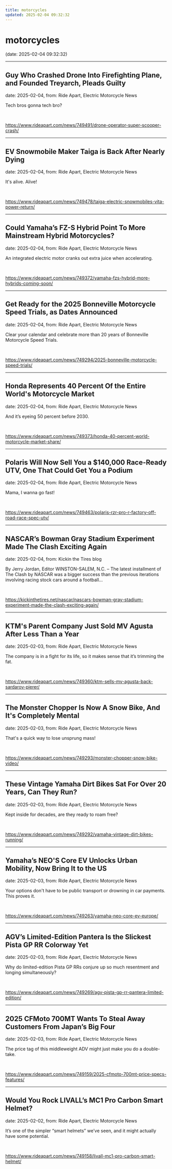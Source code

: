 ```yaml
---
title: motorcycles
updated: 2025-02-04 09:32:32
---
```


# motorcycles

(date: 2025-02-04 09:32:32)

---

## Guy Who Crashed Drone Into Firefighting Plane, and Founded Treyarch, Pleads Guilty

date: 2025-02-04, from: Ride Apart, Electric Motorcycle News

Tech bros gonna tech bro? 

<br> 

<https://www.rideapart.com/news/749491/drone-operator-super-scooper-crash/>

---

## EV Snowmobile Maker Taiga is Back After Nearly Dying

date: 2025-02-04, from: Ride Apart, Electric Motorcycle News

It's alive. Alive! 

<br> 

<https://www.rideapart.com/news/749478/taiga-electric-snowmobiles-vita-power-return/>

---

## Could Yamaha’s FZ-S Hybrid Point To More Mainstream Hybrid Motorcycles?

date: 2025-02-04, from: Ride Apart, Electric Motorcycle News

An integrated electric motor cranks out extra juice when accelerating.
 

<br> 

<https://www.rideapart.com/news/749372/yamaha-fzs-hybrid-more-hybrids-coming-soon/>

---

## Get Ready for the 2025 Bonneville Motorcycle Speed Trials, as Dates Announced

date: 2025-02-04, from: Ride Apart, Electric Motorcycle News

Clear your calendar and celebrate more than 20 years of Bonneville Motorcycle Speed Trials. 

<br> 

<https://www.rideapart.com/news/749294/2025-bonneville-motorcycle-speed-trials/>

---

## Honda Represents 40 Percent Of the Entire World's Motorcycle Market

date: 2025-02-04, from: Ride Apart, Electric Motorcycle News

And it’s eyeing 50 percent before 2030. 
 

<br> 

<https://www.rideapart.com/news/749373/honda-40-percent-world-motorcycle-market-share/>

---

## Polaris Will Now Sell You a $140,000 Race-Ready UTV, One That Could Get You a Podium

date: 2025-02-04, from: Ride Apart, Electric Motorcycle News

Mama, I wanna go fast! 

<br> 

<https://www.rideapart.com/news/749463/polaris-rzr-pro-r-factory-off-road-race-spec-utv/>

---

## NASCAR’s Bowman Gray Stadium Experiment Made The Clash Exciting Again

date: 2025-02-04, from: Kickin the Tires blog

By Jerry Jordan, Editor WINSTON-SALEM, N.C. &#8211; The latest installment of The Clash by NASCAR was a bigger success than the previous iterations involving racing stock cars around a football&#8230;  

<br> 

<https://kickinthetires.net/nascar/nascars-bowman-gray-stadium-experiment-made-the-clash-exciting-again/>

---

## KTM's Parent Company Just Sold MV Agusta After Less Than a Year

date: 2025-02-03, from: Ride Apart, Electric Motorcycle News

The company is in a fight for its life, so it makes sense that it’s trimming the fat. 
 

<br> 

<https://www.rideapart.com/news/749360/ktm-sells-mv-agusta-back-sardarov-pierer/>

---

## The Monster Chopper Is Now A Snow Bike, And It's Completely Mental

date: 2025-02-03, from: Ride Apart, Electric Motorcycle News

That's a quick way to lose unsprung mass! 

<br> 

<https://www.rideapart.com/news/749293/monster-chopper-snow-bike-video/>

---

## These Vintage Yamaha Dirt Bikes Sat For Over 20 Years, Can They Run?

date: 2025-02-03, from: Ride Apart, Electric Motorcycle News

Kept inside for decades, are they ready to roam free? 

<br> 

<https://www.rideapart.com/news/749292/yamaha-vintage-dirt-bikes-running/>

---

## Yamaha’s NEO'S Core EV Unlocks Urban Mobility, Now Bring It to the US

date: 2025-02-03, from: Ride Apart, Electric Motorcycle News

Your options don't have to be public transport or drowning in car payments. This proves it. 

<br> 

<https://www.rideapart.com/news/749263/yamaha-neo-core-ev-europe/>

---

## AGV’s Limited-Edition Pantera Is the Slickest Pista GP RR Colorway Yet

date: 2025-02-03, from: Ride Apart, Electric Motorcycle News

Why do limited-edition Pista GP RRs conjure up so much resentment and longing simultaneously? 

<br> 

<https://www.rideapart.com/news/749269/agv-pista-gp-rr-pantera-limited-edition/>

---

## 2025 CFMoto 700MT Wants To Steal Away Customers From Japan’s Big Four

date: 2025-02-03, from: Ride Apart, Electric Motorcycle News

The price tag of this middleweight ADV might just make you do a double-take.
 

<br> 

<https://www.rideapart.com/news/749159/2025-cfmoto-700mt-price-specs-features/>

---

## Would You Rock LIVALL’s MC1 Pro Carbon Smart Helmet?

date: 2025-02-02, from: Ride Apart, Electric Motorcycle News

It’s one of the simpler “smart helmets” we’ve seen, and it might actually have some potential. 
 

<br> 

<https://www.rideapart.com/news/749158/livall-mc1-pro-carbon-smart-helmet/>


